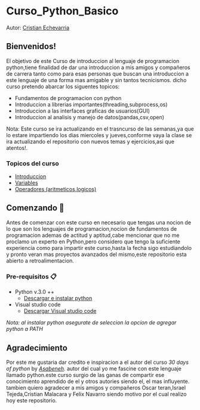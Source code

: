 # Curso_Python_Basico

Autor: [Cristian Echevarria](https://github.com/Echxvx2610)

## Bienvenidos!

El objetivo de este Curso de introduccion al lenguaje de programacion python,tiene finalidad de dar una introduccion a mis amigos y compañeros de carrera tanto como para esas personas que buscan una introduccion a este lenguaje de una forma mas amigable y sin tantos tecnicismos. dicho curso pretendo abarcar los  siguentes topicos:

* Fundamentos de programacion con python
* Introduccion a librerias importantes(threading,subprocess,os)
* Introduccion a las interfaces graficas de usuarios(GUI)
* Introduccion al analisis y manejo de datos(pandas,csv,open)

Nota: Este curso se ira actualizando en el trasncurso de las semanas,ya que lo estare impartiendo los dias miercoles y jueves,conforme vaya la clase se ira actualizando el repositorio con nuevos temas y ejercicios,asi que atentos!.

### Topicos del curso
* [Introduccion](./Introduccion/introduccion.md)
* [Variables]()
* [Operadores (aritmeticos,logicos)]()

## Comenzando 🚀
Antes de comenzar con este curso en necesario que tengas una nocion de lo que son los lenguajes de programacion,nocion de fundamentos de programacion ademas de actitud y aptitud,cabe mencionar que no me proclamo un experto en Python,pero considero que tengo la suficiente experiencia como para impartir este curso,hasta la fecha sigo estudiandolo y pronto veran mas proyectos avanzados del mismo,este repositorio esta abierto a retroalimentacion.

### Pre-requisitos 📋
* Python v.3.0 ++
  * [Descargar e instalar python](https://www.python.org/downloads/)
* Visual studio code
  * [Descargar Visual studio code](https://code.visualstudio.com/download)

*Nota: al instalar python asegurate de seleccion la opcion de agregar python a PATH*

## Agradecimiento
Por este me gustaria dar credito e inspiracion a el autor del curso *30 days of python* by [*Asabeneh*](https://github.com/Asabeneh). autor del cual yo me fascine con este lenguaje llamado python.este curso surgio de las ganas de compartir ese conocimiento aprendido de el y otros autories siendo el, el mas influyente. tambien quiero agradecer a mis amigos y compañeros Oscar teran,Israel Tejeda,Cristian Malacara y Felix Navarro siendo motivo por el cual realizo hoy este repositorio.

